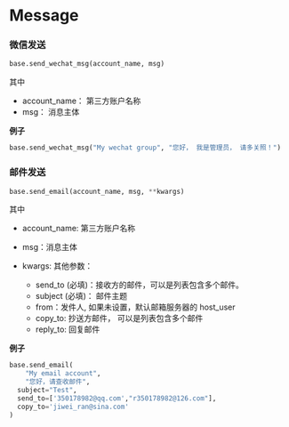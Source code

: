 # Message

### 微信发送

```python
base.send_wechat_msg(account_name, msg)
```

其中

* account_name： 第三方账户名称
* msg： 消息主体

**例子**

```python
base.send_wechat_msg("My wechat group", "您好， 我是管理员， 请多关照！")
```



### 邮件发送

```python
base.send_email(account_name, msg, **kwargs)
```

其中

* account_name: 第三方账户名称
* msg：消息主体

* kwargs: 其他参数：
    * send_to (必填)：接收方的邮件，可以是列表包含多个邮件。
    * subject  (必填)： 邮件主题
    * from：发件人, 如果未设置，默认邮箱服务器的 host_user
    * copy_to: 抄送方邮件， 可以是列表包含多个邮件
    * reply_to: 回复邮件

**例子**

```python
base.send_email(
 	"My email account",
	"您好，请查收邮件",
  subject="Test",
  send_to=['350178982@qq.com',"r350178982@126.com"],
  copy_to='jiwei_ran@sina.com'
)
```

